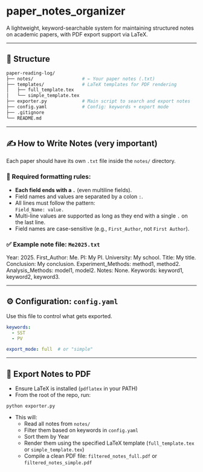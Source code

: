 # paper_notes_organizer
A lightweight, keyword-searchable system for maintaining structured notes on academic papers, with PDF export support via LaTeX.

---

## 🧩 Structure

```bash
paper-reading-log/
├── notes/                  # ← Your paper notes (.txt)
├── templates/              # LaTeX templates for PDF rendering
│   ├── full_template.tex
│   └── simple_template.tex
├── exporter.py             # Main script to search and export notes
├── config.yaml             # Config: keywords + export mode
├── .gitignore
└── README.md
```
---

## ✍️ How to Write Notes (very important)

Each paper should have its own `.txt` file inside the `notes/` directory.

### 🔹 Required formatting rules:

- **Each field ends with a `.`** (even multiline fields).
- Field names and values are separated by a colon `:`.
- All lines must follow the pattern:  
  `Field_Name: value.`  
- Multi-line values are supported as long as they end with a single `.` on the last line.
- Field names are case-sensitive (e.g., `First_Author`, not `First Author`).

### ✅ Example note file: `Me2025.txt`

Year: 2025.
First_Author: Me.
PI: My PI.
University: My school.
Title: My title.
Conclusion: My conclusion. 
Experiment_Methods: method1, method2.
Analysis_Methods: model1, model2.
Notes: None.
Keywords: keyword1, keyword2, keyword3.

---

## ⚙️ Configuration: `config.yaml`

Use this file to control what gets exported.

```yaml
keywords:
  - SST
  - PV

export_mode: full  # or "simple"
```
---

## 🚀 Export Notes to PDF

- Ensure LaTeX is installed (`pdflatex` in your PATH)
- From the root of the repo, run:
```
python exporter.py
```
- This will:
  - Read all notes from `notes/`
  - Filter them based on keywords in `config.yaml`
  - Sort them by Year
  - Render them using the specified LaTeX template (`full_template.tex` or `simple_template.tex`)
  - Compile a clean PDF file: `filtered_notes_full.pdf` or `filtered_notes_simple.pdf`